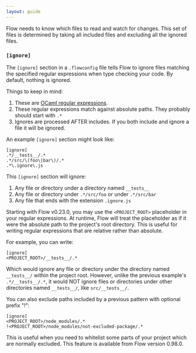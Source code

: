 ```yaml
---
layout: guide
---
```


Flow needs to know which files to read and watch for changes. This set of files
is determined by taking all included files and excluding all the ignored files.

### `[ignore]` <a class="toc" id="toc-ignore" href="#toc-ignore"></a>

The `[ignore]` section in a `.flowconfig` file tells Flow to ignore files
matching the specified regular expressions when type checking your code. By
default, nothing is ignored.

Things to keep in mind:

1. These are [OCaml regular expressions](http://caml.inria.fr/pub/docs/manual-ocaml/libref/Str.html#TYPEregexp).
2. These regular expressions match against absolute paths. They probably should
   start with `.*`
3. Ignores are processed AFTER includes. If you both include and ignore a file
   it will be ignored.

An example `[ignore]` section might look like:

```
[ignore]
.*/__tests__/.*
.*/src/\(foo\|bar\)/.*
.*\.ignore\.js
```

This `[ignore]` section will ignore:

1. Any file or directory under a directory named `__tests__`
2. Any file or directory under `.*/src/foo` or under `.*/src/bar`
3. Any file that ends with the extension `.ignore.js`

Starting with Flow v0.23.0, you may use the `<PROJECT_ROOT>` placeholder in
your regular expressions. At runtime, Flow will treat the placeholder as if it
were the absolute path to the project's root directory. This is useful for
writing regular expressions that are relative rather than absolute.

For example, you can write:

```
[ignore]
<PROJECT_ROOT>/__tests__/.*
```

Which would ignore any file or directory under the directory named `__tests__/`
within the project root. However, unlike the previous example's
`.*/__tests__/.*`, it would NOT ignore files or directories under other
directories named `__tests__/`, like `src/__tests__/`.

You can also exclude paths included by a previous pattern with optional prefix "!":

```
[ignore]
<PROJECT_ROOT>/node_modules/.*
!<PROJECT_ROOT>/node_modules/not-excluded-package/.*
```

This is useful when you need to whitelist some parts of your project which are normally excluded.
This feature is available from Flow version 0.98.0.

